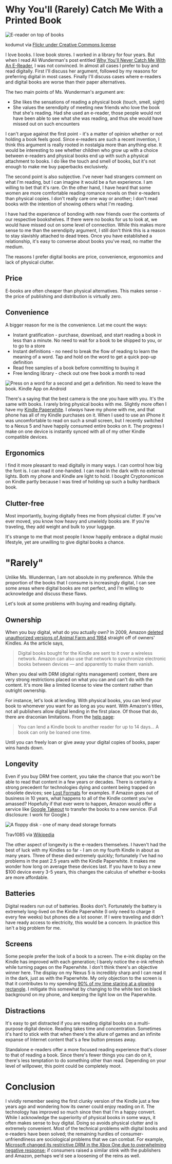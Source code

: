 # Why You'll (Rarely) Catch Me With a Printed Book

![E-reader on top of books][E-reader photo]

kodumut via [Flickr under Creative Commons license](http://www.flickr.com/photos/kodomut/6736940485/sizes/m/)

I love books. I love book stores. I worked in a library for four years. But when I read Ali Wunderman's post entitled [Why You'll Never Catch Me With An E-Reader][], I was not convinced. In almost all cases I prefer to buy and read digitally. First I'll discuss her argument, followed by my reasons for preferring digital in most cases. Finally I'll discuss cases where e-readers and digital books are worse than their paper alternatives.

The two main points of Ms. Wunderman's argument are:

* She likes the sensations of reading a physical book (touch, smell, sight)
* She values the serendipity of meeting new friends who love the book that she's reading. Had she used an e-reader, those people would not have been able to see what she was reading, and thus she would have missed out on such encounters

I can't argue against the first point - it's a matter of opinion whether or not holding a book feels good. Since e-readers are such a recent invention, I think this argument is really rooted in nostalgia more than anything else. It would be interesting to see whether children who grow up with a choice between e-readers and physical books end up with such a physical attachment to books. I do like the touch and smell of books, but it's not enough to make me buy paperbacks exclusively.

The second point is also subjective. I've never had strangers comment on what I'm reading, but I can imagine it would be a fun experience. I am willing to bet that it's rare. On the other hand, I have heard that some women are more comfortable reading romance novels on their e-readers than physical copies. I don't really care one way or another; I don't read books with the intention of showing others what I'm reading.

I have had the experience of bonding with new friends over the contents of our respective bookshelves. If there were no books for us to look at, we would have missed out on some level of connection. While this makes more sense to me than the serendipity argument, I still don't think this is a reason to stay slavishly attached to dead trees. Once you have established a relationship, it's easy to converse about books you've read, no matter the medium.

The reasons I prefer digital books are price, convenience, ergonomics and lack of physical clutter.

## Price
E-books are often cheaper than physical alternatives. This makes sense - the price of publishing and distribution is virtually zero. 

## Convenience
A bigger reason for me is the convenience. Let me count the ways:

* Instant gratification - purchase, download, and start reading a book in less than a minute. No need to wait for a book to be shipped to you, or to go to a store
* Instant definitions - no need to break the flow of reading to learn the meaning of a word. Tap and hold on the word to get a quick pop-up definition
* Read free samples of a book before committing to buying it
* Free lending library - check out one free book a month to read

![Press on a word for a second and get a definition. No need to leave the book. Kindle App on Android][Highlight Example]

There's a saying that the best camera is the one you have with you. It's the same with books. I rarely bring physical books with me. Slightly more often I have my [Kindle Paperwhite][Paperwhite review]. I *always* have my phone with me, and that phone has all of my Kindle purchases on it. When I used to use an iPhone it was uncomfortable to read on such a small screen, but I recently switched to a Nexus 5 and have happily consumed entire books on it. The progress I make on one device is instantly synced with all of my other Kindle compatible devices.

## Ergonomics
I find it more pleasant to read digitally in many ways. I can control how big the font is. I can read it one-handed. I can read in the dark with no external lights. Both my phone and Kindle are light to hold. I bought Cryptonomicon on Kindle partly because I was tired of holding up such a bulky hardback book.

## Clutter-free
Most importantly, buying digitally frees me from physical clutter. If you've ever moved, you know how heavy and unwieldy books are. If you're traveling, they add weight and bulk to your luggage. 

It's strange to me that most people I know happily embrace a digital music lifestyle, yet are unwilling to give digital books a chance.

# "Rarely"
Unlike Ms. Wunderman, I am not absolute in my preference. While the proportion of the books that I consume is increasingly digital, I can see some areas where digital books are not perfect, and I'm willing to acknowledge and discuss these flaws.

Let's look at some problems with buying and reading digitally.

## Ownership
When you buy digital, what do you actually own? In 2009, Amazon [deleted unauthorized versions of Animal Farm and 1984][1984 Removal] straight off of owners' Kindles. As the article says,

> Digital books bought for the Kindle are sent to it over a wireless network. Amazon can also use that network to synchronize electronic books between devices — and apparently to make them vanish.

When you deal with DRM (digital rights management) content, there are very strong restrictions placed on what you can and can't do with the content. It's more like a limited license to view the content rather than outright ownership. 

For instance, let's look at lending. With physical books, you can lend your book to whomever you want for as long as you want. With Amazon's titles, not all publishers allow digital lending in the first place. Of those that do, there are draconian limitations. From the [help page](http://www.amazon.com/gp/help/customer/display.html?nodeId=200549320):

> You can lend a Kindle book to another reader for up to 14 days... A book can only be loaned one time.

Until you can freely loan or give away your digital copies of books, paper wins hands down.

## Longevity
Even if you buy DRM free content, you take the chance that you won't be able to read that content in a few years or decades. There is certainly a strong precedent for technologies dying and content being trapped on obsolete devices; see [Lost Formats][] for examples. If Amazon goes out of business in 10 years, what happens to all of the Kindle content you've amassed? Hopefully if that ever were to happen, Amazon would offer a service like [Google Takeout][] to transfer the books to a new service. (Full disclosure: I work for Google.)

![A floppy disk - one of many dead storage formats][Floppy disk]

Trav1085 via [Wikipedia](http://commons.wikimedia.org/wiki/File:Floppy_disk_300_dpi.jpg)

The other aspect of longevity is the e-readers themselves. I haven't had the best of luck with my Kindles so far - I am on my fourth Kindle in about as many years. Three of these died extremely quickly; fortunately I've had no problems in the past 2.5 years with the Kindle Paperwhite. It makes me wonder how long on average these devices last. If you have to buy a new $100 device every 3-5 years, this changes the calculus of whether e-books are more affordable.

## Batteries
Digital readers run out of batteries. Books don't. Fortunately the battery is extremely long-lived on the Kindle Paperwhite (I only need to charge it every few weeks) but phones die a lot sooner. If I were traveling and didn't have ready access to electricity, this would be a concern. In practice this isn't a big problem for me.

## Screens
Some people prefer the look of a book to a screen. The e-ink display on the Kindle has improved with each generation; I barely notice the e-ink refresh while turning pages on the Paperwhite. I don't think there's an objective winner here. The display on my Nexus 5 is incredibly sharp and I can read it in the dark, just as with the Paperwhite. My only objection to the screen is that it contributes to my spending [90% of my time staring at a glowing rectangle][Onion]. I mitigate this somewhat by changing to the white text on black background on my phone, and keeping the light low on the Paperwhite.

## Distractions
It's easy to get distracted if you are reading digital books on a multi-purpose digital device. Reading takes time and concentration. Sometimes it's hard to stick with that when there's the allure of games and an infinite expanse of Internet content that's a few button presses away.

Standalone e-readers offer a more focused reading experience that's closer to that of reading a book. Since there's fewer things you can do on it, there's less temptation to do something other than read. Depending on your level of willpower, this point could be completely moot.

# Conclusion
I vividly remember seeing the first clunky version of the Kindle just a few years ago and wondering how its owner could enjoy reading on it. The technology has improved so much since then that I'm a happy convert. While I acknowledge the superiority of physical books in some ways, it often makes sense to buy digital. Doing so avoids physical clutter and is extremely convenient. Most of the technical problems with digital books and e-readers have been solved; the remaining hurdles of consumer-unfriendliness are sociological problems that we can combat. For example, [Microsoft changed its restrictive DRM in the Xbox One due to overwhelming negative response][Microsoft DRM]; if consumers raised a similar stink with the publishers and Amazon, perhaps we'd see a loosening of the reins as well.

[Why You'll Never Catch Me With an E-Reader]:http://dotcomplicated.co/content/2014/01/youll-never-catch-e-reader/
[E-reader photo]:http://farm8.staticflickr.com/7168/6736940485_f949fdc8bd.jpg

[Paperwhite review]:http://developmentality.wordpress.com/2012/11/06/kindle-paperwhite-touching-is-good/
[A Theory of Fun for Game Design]:http://www.amazon.com/s/ref=nb_sb_noss_1?url=search-alias%3Daps&field-keywords=a+theory+of+fun+for+game+design
[Game Theory: A Very Short Introduction]:http://www.amazon.com/Game-Theory-Short-Introduction-Introductions-ebook/dp/B000SHOV78/ref=sr_1_1?ie=UTF8&qid=1390365476&sr=8-1&keywords=game+theory+a+very+short+introduction
[Why We Buy]:http://www.amazon.com/Why-We-Buy-Science-Shopping/dp/0684849135/ref=tmm_hrd_swatch_0?_encoding=UTF8&sr=&qid=
[Steal Like An Artist]:http://www.amazon.com/Steal-Like-Artist-Things-Creative-ebook/dp/B0074QGGK6/ref=sr_1_1?s=books&ie=UTF8&qid=1390366387&sr=1-1&keywords=steal+like+an+artist
[1984 Removal]:http://www.nytimes.com/2009/07/18/technology/companies/18amazon.html?_r=0
[Lost Formats]:http://www.experimentaljetset.nl/archive/lostformats
[Google Takeout]:https://www.google.com/settings/takeout
[Onion]:http://www.theonion.com/articles/report-90-of-waking-hours-spent-staring-at-glowing,2747/
[Microsoft DRM]:http://www.engadget.com/2013/06/19/xbox-one-drm-used-games-reversal/
[Highlight example]:http://developmentality.files.wordpress.com/2014/01/wpid-screenshot_2014-01-21-23-30-34.png?w=300
[Floppy disk]:http://upload.wikimedia.org/wikipedia/commons/thumb/7/7e/Floppy_disk_300_dpi.jpg/229px-Floppy_disk_300_dpi.jpg